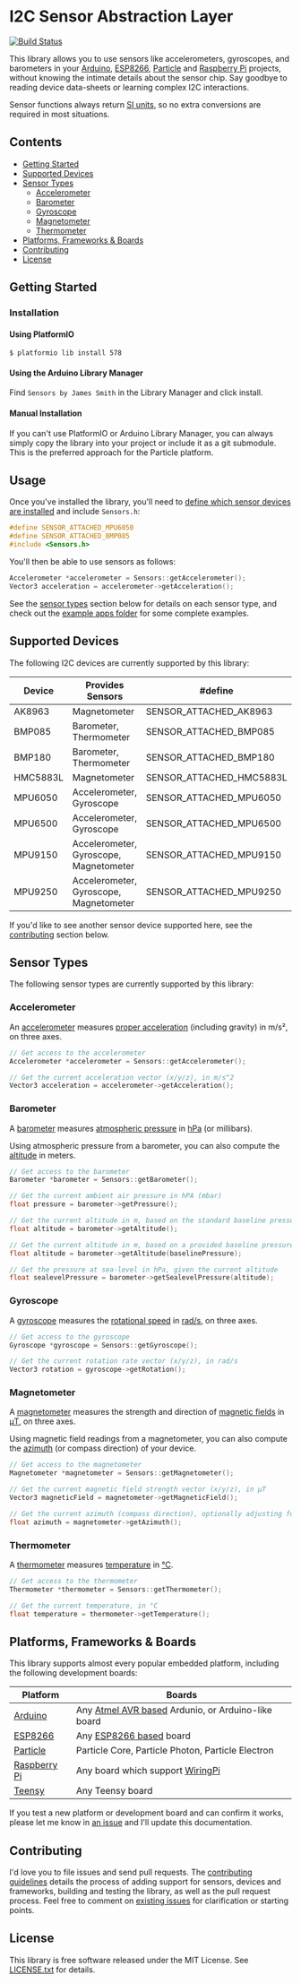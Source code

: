 # I2C Sensor Abstraction Layer

[![Build Status](https://travis-ci.org/loopj/i2c-sensor-hal.svg?branch=master)](https://travis-ci.org/loopj/i2c-sensor-hal)

This library allows you to use sensors like accelerometers, gyroscopes, and barometers in your [Arduino][1], [ESP8266][2], [Particle][3] and [Raspberry Pi][4] projects, without knowing the intimate details about the sensor chip. Say goodbye to reading device data-sheets or learning complex I2C interactions.

Sensor functions always return [SI units](https://en.wikipedia.org/wiki/International_System_of_Units), so no extra conversions are required in most situations.

## Contents

- [Getting Started](#getting-started)
- [Supported Devices](#supported-devices)
- [Sensor Types](#sensor-types)
  - [Accelerometer](#accelerometer)
  - [Barometer](#barometer)
  - [Gyroscope](#gyroscope)
  - [Magnetometer](#magnetometer)
  - [Thermometer](#thermometer)
- [Platforms, Frameworks & Boards](#platforms)
- [Contributing](#contributing)
- [License](#license)

## Getting Started

### Installation

#### Using PlatformIO

```shell
$ platformio lib install 578
```

#### Using the Arduino Library Manager

Find `Sensors by James Smith` in the Library Manager and click install.

#### Manual Installation

If you can't use PlatformIO or Arduino Library Manager, you can always simply copy the library into your project or include it as a git submodule. This is the preferred approach for the Particle platform.

## Usage

Once you've installed the library, you'll need to [define which sensor devices are installed](#supported-devices) and include `Sensors.h`:

```c++
#define SENSOR_ATTACHED_MPU6050
#define SENSOR_ATTACHED_BMP085
#include <Sensors.h>
```

You'll then be able to use sensors as follows:

```c++
Accelerometer *accelerometer = Sensors::getAccelerometer();
Vector3 acceleration = accelerometer->getAcceleration();
```

See the [sensor types](#sensor-types) section below for details on each sensor type, and check out the [example apps folder](https://github.com/loopj/i2c-sensor-hal/tree/master/examples) for some complete examples.


## Supported Devices

The following I2C devices are currently supported by this library:

| Device    | Provides Sensors                          | #define                   |
|---------- |----------------------------------------   |-------------------------- |
| AK8963    | Magnetometer                              | SENSOR_ATTACHED_AK8963    |
| BMP085    | Barometer, Thermometer                    | SENSOR_ATTACHED_BMP085    |
| BMP180    | Barometer, Thermometer                    | SENSOR_ATTACHED_BMP180    |
| HMC5883L  | Magnetometer                              | SENSOR_ATTACHED_HMC5883L  |
| MPU6050   | Accelerometer, Gyroscope                  | SENSOR_ATTACHED_MPU6050   |
| MPU6500   | Accelerometer, Gyroscope                  | SENSOR_ATTACHED_MPU6500   |
| MPU9150   | Accelerometer, Gyroscope, Magnetometer    | SENSOR_ATTACHED_MPU9150   |
| MPU9250   | Accelerometer, Gyroscope, Magnetometer    | SENSOR_ATTACHED_MPU9250   |

If you'd like to see another sensor device supported here, see the [contributing](#contributing) section below.


## Sensor Types

The following sensor types are currently supported by this library:

### Accelerometer

An [accelerometer](https://en.wikipedia.org/wiki/Accelerometer) measures [proper acceleration](https://en.wikipedia.org/wiki/Proper_acceleration) (including gravity) in m/s², on three axes.

```c++
// Get access to the accelerometer
Accelerometer *accelerometer = Sensors::getAccelerometer();

// Get the current acceleration vector (x/y/z), in m/s^2
Vector3 acceleration = accelerometer->getAcceleration();
```

### Barometer

A [barometer](https://en.wikipedia.org/wiki/Barometer) measures [atmospheric pressure](https://en.wikipedia.org/wiki/Atmospheric_pressure) in [hPa](https://en.wikipedia.org/wiki/Pascal_(unit)) (or millibars).

Using atmospheric pressure from a barometer, you can also compute the [altitude](https://en.wikipedia.org/wiki/Altitude) in meters.

```c++
// Get access to the barometer
Barometer *barometer = Sensors::getBarometer();

// Get the current ambient air pressure in hPA (mbar)
float pressure = barometer->getPressure();

// Get the current altitude in m, based on the standard baseline pressure
float altitude = barometer->getAltitude();

// Get the current altitude in m, based on a provided baseline pressure
float altitude = barometer->getAltitude(baselinePressure);

// Get the pressure at sea-level in hPa, given the current altitude
float sealevelPressure = barometer->getSealevelPressure(altitude);
```

### Gyroscope

A [gyroscope](https://en.wikipedia.org/wiki/Gyroscope) measures the [rotational speed](https://en.wikipedia.org/wiki/Rotational_speed) in [rad/s](https://en.wikipedia.org/wiki/Radian_per_second), on three axes.

```c++
// Get access to the gyroscope
Gyroscope *gyroscope = Sensors::getGyroscope();

// Get the current rotation rate vector (x/y/z), in rad/s
Vector3 rotation = gyroscope->getRotation();
```

### Magnetometer

A [magnetometer](https://en.wikipedia.org/wiki/Magnetometer) measures the strength and direction of [magnetic fields](https://en.wikipedia.org/wiki/Magnetic_field) in [μT](https://en.wikipedia.org/wiki/Tesla_(unit)), on three axes.

Using magnetic field readings from a magnetometer, you can also compute the [azimuth](https://en.wikipedia.org/wiki/Azimuth) (or compass direction) of your device.

```c++
// Get access to the magnetometer
Magnetometer *magnetometer = Sensors::getMagnetometer();

// Get the current magnetic field strength vector (x/y/z), in μT
Vector3 magneticField = magnetometer->getMagneticField();

// Get the current azimuth (compass direction), optionally adjusting for declination
float azimuth = magnetometer->getAzimuth();
```

### Thermometer

A [thermometer](https://en.wikipedia.org/wiki/Thermometer) measures [temperature](https://en.wikipedia.org/wiki/Temperature) in [°C](https://en.wikipedia.org/wiki/Celsius).

```c++
// Get access to the thermometer
Thermometer *thermometer = Sensors::getThermometer();

// Get the current temperature, in °C
float temperature = thermometer->getTemperature();
```


## Platforms, Frameworks & Boards

This library supports almost every popular embedded platform, including the following development boards:

| Platform          | Boards
|-------------------|----------------------------------------------------------
| [Arduino][1]      | Any [Atmel AVR based][6] Ardunio, or Arduino-like board
| [ESP8266][2]      | Any [ESP8266 based][7] board
| [Particle][3]     | Particle Core, Particle Photon, Particle Electron
| [Raspberry Pi][4] | Any board which support [WiringPi][8]
| [Teensy][5]       | Any Teensy board

If you test a new platform or development board and can confirm it works, please let me know in [an issue](https://github.com/loopj/i2cdevlib-hal/issues) and I'll update this documentation.


## Contributing

I'd love you to file issues and send pull requests. The [contributing guidelines](CONTRIBUTING.md) details the process of adding support for sensors, devices and frameworks, building and testing the library, as well as the pull request process. Feel free to comment on [existing issues](https://github.com/loopj/i2cdevlib-hal/issues) for clarification or starting points.


## License

This library is free software released under the MIT License. See [LICENSE.txt](LICENSE.txt) for details.


[1]: https://www.arduino.cc/
[2]: https://en.wikipedia.org/wiki/ESP8266
[3]: https://www.particle.io/
[4]: https://www.raspberrypi.org/
[5]: https://www.pjrc.com/teensy/
[6]: http://platformio.org/#!/boards?filter%5Bplatform%5D=atmelavr
[7]: http://platformio.org/#!/boards?filter%5Bplatform%5D=espressif
[8]: http://wiringpi.com/
